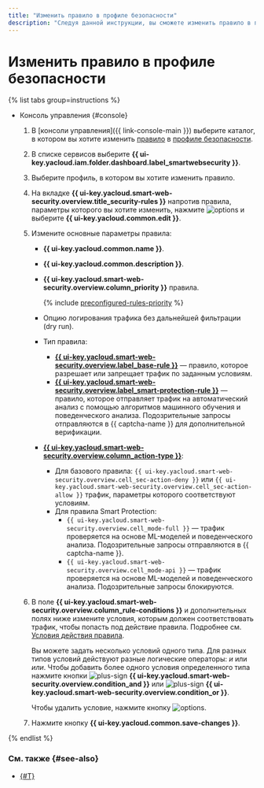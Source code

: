```yaml
---
title: "Изменить правило в профиле безопасности"
description: "Следуя данной инструкции, вы сможете изменить правило в профиле безопасности."
---
```


# Изменить правило в профиле безопасности

{% list tabs group=instructions %}

- Консоль управления {#console}

  1. В [консоли управления]({{ link-console-main }}) выберите каталог, в котором вы хотите изменить [правило](../concepts/rules.md) в [профиле безопасности](../concepts/profiles.md).
  1. В списке сервисов выберите **{{ ui-key.yacloud.iam.folder.dashboard.label_smartwebsecurity }}**.
  1. Выберите профиль, в котором вы хотите изменить правило.
  1. На вкладке **{{ ui-key.yacloud.smart-web-security.overview.title_security-rules }}** напротив правила, параметры которого вы хотите изменить, нажмите ![options](../../_assets/console-icons/ellipsis.svg) и выберите **{{ ui-key.yacloud.common.edit }}**.
  1. Измените основные параметры правила:
      * **{{ ui-key.yacloud.common.name }}**.
      * **{{ ui-key.yacloud.common.description }}**.
      * **{{ ui-key.yacloud.smart-web-security.overview.column_priority }}** правила.

        {% include [preconfigured-rules-priority](../../_includes/smartwebsecurity/preconfigured-rules-priority.md) %}

      * Опцию логирования трафика без дальнейшей фильтрации (dry run).
      * Тип правила:
        * [**{{ ui-key.yacloud.smart-web-security.overview.label_base-rule }}**](../concepts/rules.md#base-rules) — правило, которое разрешает или запрещает трафик по заданным условиям.
        * [**{{ ui-key.yacloud.smart-web-security.overview.label_smart-protection-rule }}**](../concepts/rules.md#smart-protection-rules) — правило, которое отправляет трафик на автоматический анализ с помощью алгоритмов машинного обучения и поведенческого анализа. Подозрительные запросы отправляются в {{ captcha-name }} для дополнительной верификации.
      * [**{{ ui-key.yacloud.smart-web-security.overview.column_action-type }}**](../concepts/rules.md#rule-action):
        * Для базового правила: `{{ ui-key.yacloud.smart-web-security.overview.cell_sec-action-deny }}` или `{{ ui-key.yacloud.smart-web-security.overview.cell_sec-action-allow }}` трафик, параметры которого соответствуют условиям.
        * Для правила Smart Protection:
          * `{{ ui-key.yacloud.smart-web-security.overview.cell_mode-full }}` — трафик проверяется на основе ML-моделей и поведенческого анализа. Подозрительные запросы отправляются в {{ captcha-name }}.
          * `{{ ui-key.yacloud.smart-web-security.overview.cell_mode-api }}` — трафик проверяется на основе ML-моделей и поведенческого анализа. Подозрительные запросы блокируются.
  1. В поле **{{ ui-key.yacloud.smart-web-security.overview.column_rule-conditions }}** и дополнительных полях ниже измените условия, которым должен соответствовать трафик, чтобы попасть под действие правила. Подробнее см. [Условия действия правила](../concepts/conditions.md).
      
      Вы можете задать несколько условий одного типа. Для разных типов условий действуют разные логические операторы: _и_ или _или_. Чтобы добавить более одного условия определенного типа нажмите кнопки ![plus-sign](../../_assets/console-icons/plus.svg) **{{ ui-key.yacloud.smart-web-security.overview.condition_and }}** или ![plus-sign](../../_assets/console-icons/plus.svg) **{{ ui-key.yacloud.smart-web-security.overview.condition_or }}**.

      Чтобы удалить условие, нажмите кнопку ![options](../../_assets/console-icons/trash-bin.svg).
  1. Нажмите кнопку **{{ ui-key.yacloud.common.save-changes }}**.

{% endlist %}

### См. также {#see-also}

* [{#T}](rule-delete.md)
